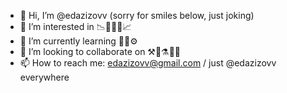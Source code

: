 - 👋 Hi, I’m @edazizovv (sorry for smiles below, just joking)
- 👀 I’m interested in 📉💸✨💸📈
- 🌱 I’m currently learning 🤖👾⚙️
- 💞️ I’m looking to collaborate on ⚒️🔬⚗️🧾💵
- 📫 How to reach me: edazizovv@gmail.com / just @edazizovv everywhere

<!---
edazizovv/edazizovv is a ✨ special ✨ repository because its `README.md` (this file) appears on your GitHub profile.
You can click the Preview link to take a look at your changes.
--->
